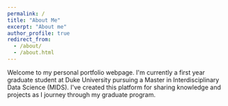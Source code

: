 ```yaml
---
permalink: /
title: "About Me"
excerpt: "About me"
author_profile: true
redirect_from: 
  - /about/
  - /about.html
---
```


Welcome to my personal portfolio webpage. I'm currently a first year graduate student at Duke University pursuing a Master in Interdisciplinary Data Science (MIDS). I've created this platform for sharing knowledge and projects as I journey through my graduate program. 
